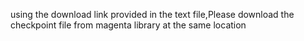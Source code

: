 using the download link provided in the text file,Please download the checkpoint file from magenta library at the same location
